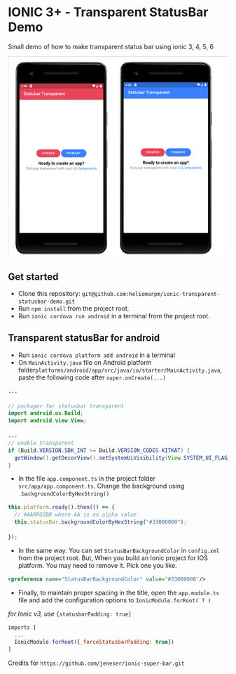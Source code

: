 # IONIC 3+ - Transparent StatusBar Demo

Small demo of how to make transparent status bar using ionic 3, 4, 5, 6

![Screenshot](https://github.com/heliomarpm/screenshots/blob/main/screenshot-ionic-demo-statusbar-transparent.png?raw=true)

## Get started

* Clone this repository:  `git@github.com:heliomarpm/ionic-transparent-statusbar-demo.git`
* Run `npm install` from the project root.
* Run `ionic cordova run android` in a terminal from the project root.

## Transparent statusBar for android

* Run `ionic cordova platform add android` in a terminal
* On `MainActivity.java` file on Android platform folder`platforms/android/app/src/java/io/starter/MainActivity.java`, paste the following code after `super.onCreate(...)`

```java
...

// packager for statusbar transparent
import android.os.Build;
import android.view.View;

...
// enable transparent
if (Build.VERSION.SDK_INT >= Build.VERSION_CODES.KITKAT) {
  getWindow().getDecorView().setSystemUiVisibility(View.SYSTEM_UI_FLAG_LAYOUT_FULLSCREEN | View.SYSTEM_UI_FLAG_LAYOUT_STABLE);
}

```

* In the file `app.component.ts` in the project folder `src/app/app.component.ts`. Change the background using `.backgroundColorByHexString()`

```javascript
this.platform.ready().then(() => {
  // #AARRGGBB where AA is an alpha value
  this.statusBar.backgroundColorByHexString("#33000000");

});
```

* In the same way. You can set `StatusBarBackgroundColor` in `config.xml` from the project root.
But, When you build an Ionic project for IOS platform. You may need to remove it. Pick one you like.

```xml
<preference name="StatusBarBackgroundColor" value="#33000000"/>
```

* Finally, to maintain proper spacing in the title, open the `app.module.ts` file and add the configuration options to `IonicModule.forRoot( ? )`

_for Ionic v3, use_ `{statusbarPadding: true}`

```javascript
imports [
  ...
  IonicModule.forRoot({_forceStatusbarPadding: true})
]
```

Credits for `https://github.com/jeneser/ionic-super-bar.git`
